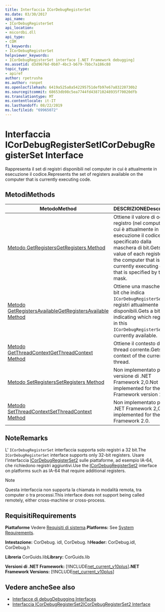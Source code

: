 ```yaml
---
title: Interfaccia ICorDebugRegisterSet
ms.date: 03/30/2017
api_name:
- ICorDebugRegisterSet
api_location:
- mscordbi.dll
api_type:
- COM
f1_keywords:
- ICorDebugRegisterSet
helpviewer_keywords:
- ICorDebugRegisterSet interface [.NET Framework debugging]
ms.assetid: d3d9676d-0b87-4bc3-b679-7bbc7a186c88
topic_type:
- apiref
author: rpetrusha
ms.author: ronpet
ms.openlocfilehash: 6419a525a8a542295751defb97e67a83220730b2
ms.sourcegitcommit: 68653db98c5ea7744fd438710248935f70020dfb
ms.translationtype: MT
ms.contentlocale: it-IT
ms.lasthandoff: 08/22/2019
ms.locfileid: "69965072"
---
```

# <a name="icordebugregisterset-interface"></a><span data-ttu-id="65a88-102">Interfaccia ICorDebugRegisterSet</span><span class="sxs-lookup"><span data-stu-id="65a88-102">ICorDebugRegisterSet Interface</span></span>
<span data-ttu-id="65a88-103">Rappresenta il set di registri disponibili nel computer in cui è attualmente in esecuzione il codice.</span><span class="sxs-lookup"><span data-stu-id="65a88-103">Represents the set of registers available on the computer that is currently executing code.</span></span>  
  
## <a name="methods"></a><span data-ttu-id="65a88-104">Metodi</span><span class="sxs-lookup"><span data-stu-id="65a88-104">Methods</span></span>  
  
|<span data-ttu-id="65a88-105">Metodo</span><span class="sxs-lookup"><span data-stu-id="65a88-105">Method</span></span>|<span data-ttu-id="65a88-106">DESCRIZIONE</span><span class="sxs-lookup"><span data-stu-id="65a88-106">Description</span></span>|  
|------------|-----------------|  
|[<span data-ttu-id="65a88-107">Metodo GetRegisters</span><span class="sxs-lookup"><span data-stu-id="65a88-107">GetRegisters Method</span></span>](../../../../docs/framework/unmanaged-api/debugging/icordebugregisterset-getregisters-method.md)|<span data-ttu-id="65a88-108">Ottiene il valore di ogni registro (nel computer in cui è attualmente in esecuzione il codice) specificato dalla maschera di bit.</span><span class="sxs-lookup"><span data-stu-id="65a88-108">Gets the value of each register (on the computer that is currently executing code) that is specified by the bit mask.</span></span>|  
|[<span data-ttu-id="65a88-109">Metodo GetRegistersAvailable</span><span class="sxs-lookup"><span data-stu-id="65a88-109">GetRegistersAvailable Method</span></span>](../../../../docs/framework/unmanaged-api/debugging/icordebugregisterset-getregistersavailable-method.md)|<span data-ttu-id="65a88-110">Ottiene una maschera di bit che indica `ICorDebugRegisterSet` i registri attualmente disponibili.</span><span class="sxs-lookup"><span data-stu-id="65a88-110">Gets a bit mask indicating which registers in this `ICorDebugRegisterSet` are currently available.</span></span>|  
|[<span data-ttu-id="65a88-111">Metodo GetThreadContext</span><span class="sxs-lookup"><span data-stu-id="65a88-111">GetThreadContext Method</span></span>](../../../../docs/framework/unmanaged-api/debugging/icordebugregisterset-getthreadcontext-method.md)|<span data-ttu-id="65a88-112">Ottiene il contesto del thread corrente.</span><span class="sxs-lookup"><span data-stu-id="65a88-112">Gets the context of the current thread.</span></span>|  
|[<span data-ttu-id="65a88-113">Metodo SetRegisters</span><span class="sxs-lookup"><span data-stu-id="65a88-113">SetRegisters Method</span></span>](../../../../docs/framework/unmanaged-api/debugging/icordebugregisterset-setregisters-method.md)|<span data-ttu-id="65a88-114">Non implementato per la versione di .NET Framework 2,0.</span><span class="sxs-lookup"><span data-stu-id="65a88-114">Not implemented for the .NET Framework version 2.0.</span></span>|  
|[<span data-ttu-id="65a88-115">Metodo SetThreadContext</span><span class="sxs-lookup"><span data-stu-id="65a88-115">SetThreadContext Method</span></span>](../../../../docs/framework/unmanaged-api/debugging/icordebugregisterset-setthreadcontext-method.md)|<span data-ttu-id="65a88-116">Non implementato per la .NET Framework 2,0.</span><span class="sxs-lookup"><span data-stu-id="65a88-116">Not implemented for the .NET Framework 2.0.</span></span>|  
  
## <a name="remarks"></a><span data-ttu-id="65a88-117">Note</span><span class="sxs-lookup"><span data-stu-id="65a88-117">Remarks</span></span>  
 <span data-ttu-id="65a88-118">L' `ICorDebugRegisterSet` interfaccia supporta solo registri a 32 bit.</span><span class="sxs-lookup"><span data-stu-id="65a88-118">The `ICorDebugRegisterSet` interface supports only 32-bit registers.</span></span> <span data-ttu-id="65a88-119">Usare l'interfaccia [ICorDebugRegisterSet2](../../../../docs/framework/unmanaged-api/debugging/icordebugregisterset2-interface.md) sulle piattaforme, ad esempio IA-64, che richiedono registri aggiuntivi.</span><span class="sxs-lookup"><span data-stu-id="65a88-119">Use the [ICorDebugRegisterSet2](../../../../docs/framework/unmanaged-api/debugging/icordebugregisterset2-interface.md) interface on platforms such as IA-64 that require additional registers.</span></span>  
  
> [!NOTE]
> <span data-ttu-id="65a88-120">Questa interfaccia non supporta la chiamata in modalità remota, tra computer o tra processi.</span><span class="sxs-lookup"><span data-stu-id="65a88-120">This interface does not support being called remotely, either cross-machine or cross-process.</span></span>  
  
## <a name="requirements"></a><span data-ttu-id="65a88-121">Requisiti</span><span class="sxs-lookup"><span data-stu-id="65a88-121">Requirements</span></span>  
 <span data-ttu-id="65a88-122">**Piattaforme** Vedere [Requisiti di sistema](../../../../docs/framework/get-started/system-requirements.md).</span><span class="sxs-lookup"><span data-stu-id="65a88-122">**Platforms:** See [System Requirements](../../../../docs/framework/get-started/system-requirements.md).</span></span>  
  
 <span data-ttu-id="65a88-123">**Intestazione:** CorDebug. idl, CorDebug. h</span><span class="sxs-lookup"><span data-stu-id="65a88-123">**Header:** CorDebug.idl, CorDebug.h</span></span>  
  
 <span data-ttu-id="65a88-124">**Libreria** CorGuids.lib</span><span class="sxs-lookup"><span data-stu-id="65a88-124">**Library:** CorGuids.lib</span></span>  
  
 <span data-ttu-id="65a88-125">**Versioni di .NET Framework:** [!INCLUDE[net_current_v10plus](../../../../includes/net-current-v10plus-md.md)]</span><span class="sxs-lookup"><span data-stu-id="65a88-125">**.NET Framework Versions:** [!INCLUDE[net_current_v10plus](../../../../includes/net-current-v10plus-md.md)]</span></span>  
  
## <a name="see-also"></a><span data-ttu-id="65a88-126">Vedere anche</span><span class="sxs-lookup"><span data-stu-id="65a88-126">See also</span></span>

- [<span data-ttu-id="65a88-127">Interfacce di debug</span><span class="sxs-lookup"><span data-stu-id="65a88-127">Debugging Interfaces</span></span>](../../../../docs/framework/unmanaged-api/debugging/debugging-interfaces.md)
- [<span data-ttu-id="65a88-128">Interfaccia ICorDebugRegisterSet2</span><span class="sxs-lookup"><span data-stu-id="65a88-128">ICorDebugRegisterSet2 Interface</span></span>](../../../../docs/framework/unmanaged-api/debugging/icordebugregisterset2-interface.md)
